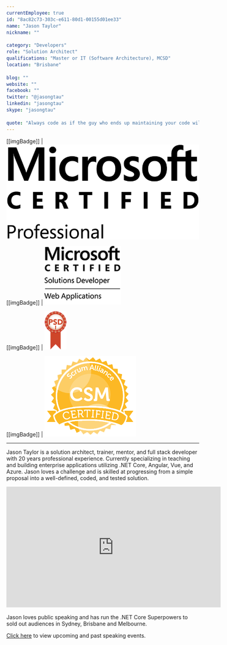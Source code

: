 ```yaml
---
currentEmployee: true
id: "8ac82c73-303c-e611-80d1-00155d01ee33"
name: "Jason Taylor"
nickname: ""

category: "Developers"
role: "Solution Architect"
qualifications: "Master or IT (Software Architecture), MCSD"
location: "Brisbane"

blog: ""
website: ""
facebook: ""
twitter: "@jasongtau"
linkedin: "jasongtau"
skype: "jasongtau"

quote: "Always code as if the guy who ends up maintaining your code will be a violent psychopath who knows where you live."
---
```


[[imgBadge]]
| ![MSCProfessional.png](../badges/MSCProfessional.png)

[[imgBadge]]
| ![MSCWebAp.png](../badges/MCSD_WebApplication.png)

[[imgBadge]]
| ![PSDI.png](../badges/PSDI.png)

[[imgBadge]]
| ![SAI_BadgeSizes_DigitalBadging_CSM.png](../badges/csm-certified-scrum-alliance.png)

---

Jason Taylor is a solution architect, trainer, mentor, and full stack developer with 20 years professional experience. Currently specializing in teaching and building enterprise applications utilizing .NET Core, Angular, Vue, and Azure. Jason loves a challenge and is skilled at progressing from a simple proposal into a well-defined, coded, and tested solution.

<iframe width="560" height="315" src="https://www.youtube.com/embed/_lwCVE_XgqI?controls=0" frameborder="0"></iframe>

Jason loves public speaking and has run the .NET Core Superpowers to sold out audiences in Sydney, Brisbane and Melbourne.

[Click here](http://www.codingflow.net/speaking/) to view upcoming and past speaking events.
